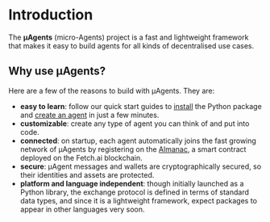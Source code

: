 
# Introduction
The **μAgents** (micro-Agents) project is a fast and lightweight framework that makes it easy to build agents for all kinds of decentralised use cases.

## Why use μAgents?

Here are a few of the reasons to build with μAgents. They are:

- **easy to learn**: follow our quick start guides to [install](installation.md) the Python package and [create an agent](run-agent.md) in just a few minutes.
- **customizable**: create any type of agent you can think of and put into code.
- **connected**: on startup, each agent automatically joins the fast growing network of μAgents by registering on the [Almanac](almanac-overview.md), a smart contract deployed on the Fetch.ai blockchain.
- **secure**: μAgent messages and wallets are cryptographically secured, so their identities and assets are protected.
- **platform and language independent**: though initially launched as a Python library, the exchange protocol is defined in terms of standard data types, and since it is a lightweight framework, expect packages to appear in other languages very soon.

